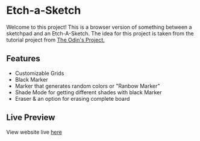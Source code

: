 # Etch-a-Sketch

Welcome to this project! This is a browser version of something between a sketchpad and an Etch-A-Sketch. The idea for this project is taken from the tutorial project from [The Odin's Project.](https://www.theodinproject.com/lessons/foundations-etch-a-sketch#introduction)

## Features

- Customizable Grids
- Black Marker
- Marker that generates random colors or "Ranbow Marker"
- Shade Mode for getting different shades with black Marker
- Eraser & an option for erasing complete board

## Live Preview
View website live [here](https://suwillwd.github.io/top-etch-a-sketch/)
